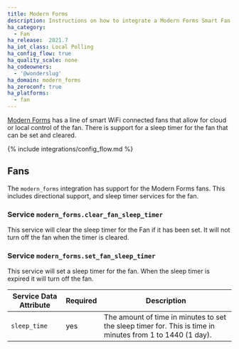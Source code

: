 ```yaml
---
title: Modern Forms
description: Instructions on how to integrate a Modern Forms Smart Fan with Home Assistant.
ha_category:
  - Fan
ha_release:  2021.7
ha_iot_class: Local Polling
ha_config_flow: true
ha_quality_scale: none
ha_codeowners:
  - '@wonderslug'
ha_domain: modern_forms
ha_zeroconf: true
ha_platforms:
  - fan
---
```


[Modern Forms](https://modernforms.com/) has a line of smart WiFi connected fans that allow for cloud or local control of the fan. There is support for a sleep timer for the fan that can be set and cleared.

{% include integrations/config_flow.md %}
  
## Fans

The `modern_forms` integration has support for the Modern Forms fans. This includes directional support, and sleep timer services for the fan.

### Service `modern_forms.clear_fan_sleep_timer`

This service will clear the sleep timer for the Fan if it has been set. It will not turn off the fan when the timer is cleared.

### Service `modern_forms.set_fan_sleep_timer`

This service will set a sleep timer for the fan. When the sleep timer is expired it will turn off the fan.

| Service Data Attribute | Required | Description                                        |
| ---------------------- | -------- | -------------------------------------------------- |
| `sleep_time`           | yes      | The amount of time in minutes to set the sleep timer for. This is time in minutes from 1 to 1440 (1 day). |
